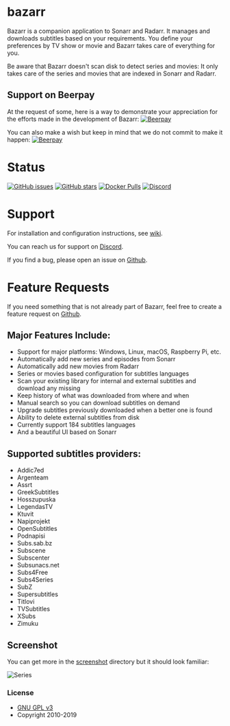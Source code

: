 # bazarr
Bazarr is a companion application to Sonarr and Radarr. It manages and downloads subtitles based on your requirements. You define your preferences by TV show or movie and Bazarr takes care of everything for you.

Be aware that Bazarr doesn't scan disk to detect series and movies: It only takes care of the series and movies that are indexed in Sonarr and Radarr.

## Support on Beerpay
At the request of some, here is a way to demonstrate your appreciation for the efforts made in the development of Bazarr:
[![Beerpay](https://beerpay.io/morpheus65535/bazarr/badge.svg?style=beer-square)](https://beerpay.io/morpheus65535/bazarr)

You can also make a wish but keep in mind that we do not commit to make it happen:
[![Beerpay](https://beerpay.io/morpheus65535/bazarr/make-wish.svg?style=flat-square)](https://beerpay.io/morpheus65535/bazarr?focus=wish)

# Status
[![GitHub issues](https://img.shields.io/github/issues/morpheus65535/bazarr.svg?style=flat-square)](https://github.com/morpheus65535/bazarr/issues)
[![GitHub stars](https://img.shields.io/github/stars/morpheus65535/bazarr.svg?style=flat-square)](https://github.com/morpheus65535/bazarr/stargazers)
[![Docker Pulls](https://img.shields.io/docker/pulls/linuxserver/bazarr.svg?style=flat-square)](https://hub.docker.com/r/linuxserver/bazarr/)
[![Discord](https://img.shields.io/badge/discord-chat-MH2e2eb.svg?style=flat-square)](https://discord.gg/MH2e2eb)

# Support
For installation and configuration instructions, see [wiki](https://github.com/morpheus65535/bazarr/wiki).

You can reach us for support on [Discord](https://discord.gg/MH2e2eb).

If you find a bug, please open an issue on [Github](https://github.com/morpheus65535/bazarr/issues).

# Feature Requests
If you need something that is not already part of Bazarr, feel free to create a feature request on [Github](https://github.com/morpheus65535/bazarr/issues).

## Major Features Include:

* Support for major platforms: Windows, Linux, macOS, Raspberry Pi, etc.
* Automatically add new series and episodes from Sonarr
* Automatically add new movies from Radarr
* Series or movies based configuration for subtitles languages
* Scan your existing library for internal and external subtitles and download any missing
* Keep history of what was downloaded from where and when
* Manual search so you can download subtitles on demand
* Upgrade subtitles previously downloaded when a better one is found
* Ability to delete external subtitles from disk
* Currently support 184 subtitles languages
* And a beautiful UI based on Sonarr

## Supported subtitles providers:
* Addic7ed
* Argenteam
* Assrt
* GreekSubtitles
* Hosszupuska
* LegendasTV
* Ktuvit
* Napiprojekt
* OpenSubtitles
* Podnapisi
* Subs.sab.bz
* Subscene
* Subscenter
* Subsunacs.net
* Subs4Free
* Subs4Series
* SubZ
* Supersubtitles
* Titlovi
* TVSubtitles
* XSubs
* Zimuku

## Screenshot

You can get more in the [screenshot](https://github.com/morpheus65535/bazarr/tree/master/screenshot) directory but it should look familiar:

![Series](/screenshot/1-series/series-2-episodes.png?raw=true "Series")

### License

* [GNU GPL v3](http://www.gnu.org/licenses/gpl.html)
* Copyright 2010-2019
